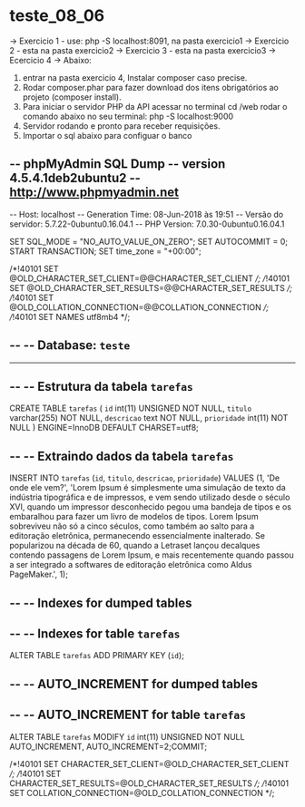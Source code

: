 # teste_08_06

-> Exercicio 1 - use: php -S localhost:8091, na pasta exercicio1
-> Exercicio 2 - esta na pasta exercicio2
-> Exercicio 3 - esta na pasta exercicio3
-> Ecercicio 4 -> Abaixo:
1. entrar na pasta exercicio 4, Instalar composer caso precise.
2. Rodar composer.phar para fazer download dos itens obrigatórios ao projeto (composer install).
3. Para iniciar o servidor PHP da API acessar no terminal cd /web rodar o comando abaixo no seu terminal: php -S localhost:9000
4. Servidor rodando e pronto para receber requisições.
5. Importar o sql abaixo para configuar o banco

-- phpMyAdmin SQL Dump
-- version 4.5.4.1deb2ubuntu2
-- http://www.phpmyadmin.net
--
-- Host: localhost
-- Generation Time: 08-Jun-2018 às 19:51
-- Versão do servidor: 5.7.22-0ubuntu0.16.04.1
-- PHP Version: 7.0.30-0ubuntu0.16.04.1

SET SQL_MODE = "NO_AUTO_VALUE_ON_ZERO";
SET AUTOCOMMIT = 0;
START TRANSACTION;
SET time_zone = "+00:00";


/*!40101 SET @OLD_CHARACTER_SET_CLIENT=@@CHARACTER_SET_CLIENT */;
/*!40101 SET @OLD_CHARACTER_SET_RESULTS=@@CHARACTER_SET_RESULTS */;
/*!40101 SET @OLD_COLLATION_CONNECTION=@@COLLATION_CONNECTION */;
/*!40101 SET NAMES utf8mb4 */;

--
-- Database: `teste`
--

-- --------------------------------------------------------

--
-- Estrutura da tabela `tarefas`
--

CREATE TABLE `tarefas` (
  `id` int(11) UNSIGNED NOT NULL,
  `titulo` varchar(255) NOT NULL,
  `descricao` text NOT NULL,
  `prioridade` int(11) NOT NULL
) ENGINE=InnoDB DEFAULT CHARSET=utf8;

--
-- Extraindo dados da tabela `tarefas`
--

INSERT INTO `tarefas` (`id`, `titulo`, `descricao`, `prioridade`) VALUES
(1, 'De onde ele vem?', 'Lorem Ipsum é simplesmente uma simulação de texto da indústria tipográfica e de impressos, e vem sendo utilizado desde o século XVI, quando um impressor desconhecido pegou uma bandeja de tipos e os embaralhou para fazer um livro de modelos de tipos. Lorem Ipsum sobreviveu não só a cinco séculos, como também ao salto para a editoração eletrônica, permanecendo essencialmente inalterado. Se popularizou na década de 60, quando a Letraset lançou decalques contendo passagens de Lorem Ipsum, e mais recentemente quando passou a ser integrado a softwares de editoração eletrônica como Aldus PageMaker.', 1);

--
-- Indexes for dumped tables
--

--
-- Indexes for table `tarefas`
--
ALTER TABLE `tarefas`
  ADD PRIMARY KEY (`id`);

--
-- AUTO_INCREMENT for dumped tables
--

--
-- AUTO_INCREMENT for table `tarefas`
--
ALTER TABLE `tarefas`
  MODIFY `id` int(11) UNSIGNED NOT NULL AUTO_INCREMENT, AUTO_INCREMENT=2;COMMIT;

/*!40101 SET CHARACTER_SET_CLIENT=@OLD_CHARACTER_SET_CLIENT */;
/*!40101 SET CHARACTER_SET_RESULTS=@OLD_CHARACTER_SET_RESULTS */;
/*!40101 SET COLLATION_CONNECTION=@OLD_COLLATION_CONNECTION */;
